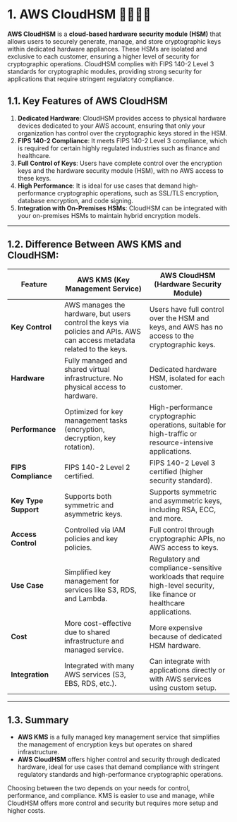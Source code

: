 # 1. AWS CloudHSM 👨🏽‍💼🔑

**AWS CloudHSM** is a **cloud-based hardware security module (HSM)** that allows users to securely generate, manage, and store cryptographic keys within dedicated hardware appliances. These HSMs are isolated and exclusive to each customer, ensuring a higher level of security for cryptographic operations. CloudHSM complies with FIPS 140-2 Level 3 standards for cryptographic modules, providing strong security for applications that require stringent regulatory compliance.

## 1.1. Key Features of AWS CloudHSM

1. **Dedicated Hardware**: CloudHSM provides access to physical hardware devices dedicated to your AWS account, ensuring that only your organization has control over the cryptographic keys stored in the HSM.
2. **FIPS 140-2 Compliance**: It meets FIPS 140-2 Level 3 compliance, which is required for certain highly regulated industries such as finance and healthcare.
3. **Full Control of Keys**: Users have complete control over the encryption keys and the hardware security module (HSM), with no AWS access to these keys.
4. **High Performance**: It is ideal for use cases that demand high-performance cryptographic operations, such as SSL/TLS encryption, database encryption, and code signing.
5. **Integration with On-Premises HSMs**: CloudHSM can be integrated with your on-premises HSMs to maintain hybrid encryption models.

---

## 1.2. Difference Between AWS KMS and CloudHSM:

| Feature              | AWS KMS (Key Management Service)                                                                                         | AWS CloudHSM (Hardware Security Module)                                                                                  |
| -------------------- | ------------------------------------------------------------------------------------------------------------------------ | ------------------------------------------------------------------------------------------------------------------------ |
| **Key Control**      | AWS manages the hardware, but users control the keys via policies and APIs. AWS can access metadata related to the keys. | Users have full control over the HSM and keys, and AWS has no access to the cryptographic keys.                          |
| **Hardware**         | Fully managed and shared virtual infrastructure. No physical access to hardware.                                         | Dedicated hardware HSM, isolated for each customer.                                                                      |
| **Performance**      | Optimized for key management tasks (encryption, decryption, key rotation).                                               | High-performance cryptographic operations, suitable for high-traffic or resource-intensive applications.                 |
| **FIPS Compliance**  | FIPS 140-2 Level 2 certified.                                                                                            | FIPS 140-2 Level 3 certified (higher security standard).                                                                 |
| **Key Type Support** | Supports both symmetric and asymmetric keys.                                                                             | Supports symmetric and asymmetric keys, including RSA, ECC, and more.                                                    |
| **Access Control**   | Controlled via IAM policies and key policies.                                                                            | Full control through cryptographic APIs, no AWS access to keys.                                                          |
| **Use Case**         | Simplified key management for services like S3, RDS, and Lambda.                                                         | Regulatory and compliance-sensitive workloads that require high-level security, like finance or healthcare applications. |
| **Cost**             | More cost-effective due to shared infrastructure and managed service.                                                    | More expensive because of dedicated HSM hardware.                                                                        |
| **Integration**      | Integrated with many AWS services (S3, EBS, RDS, etc.).                                                                  | Can integrate with applications directly or with AWS services using custom setup.                                        |

---

## 1.3. Summary

- **AWS KMS** is a fully managed key management service that simplifies the management of encryption keys but operates on shared infrastructure.
- **AWS CloudHSM** offers higher control and security through dedicated hardware, ideal for use cases that demand compliance with stringent regulatory standards and high-performance cryptographic operations.

Choosing between the two depends on your needs for control, performance, and compliance. KMS is easier to use and manage, while CloudHSM offers more control and security but requires more setup and higher costs.
